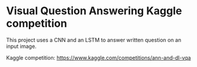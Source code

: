 # Visual Question Answering Kaggle competition
This project uses a CNN and an LSTM to answer written question on an input image.

Kaggle competition: https://www.kaggle.com/competitions/ann-and-dl-vqa
